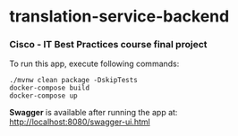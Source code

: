 # translation-service-backend
### Cisco - IT Best Practices course final project

To run this app, execute following commands:


```
./mvnw clean package -DskipTests
docker-compose build
docker-compose up
```

**Swagger** is available after running the app at: <http://localhost:8080/swagger-ui.html>
